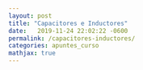 ```yaml
---
layout: post
title: "Capacitores e Inductores"
date:   2019-11-24 22:02:22 -0600
permalink: /capacitores-inductores/
categories: apuntes_curso
mathjax: true
---
```

